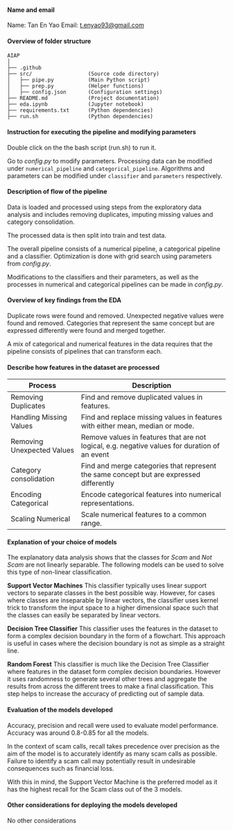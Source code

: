 #### Name and email
Name: Tan En Yao
Email: t.enyao93@gmail.com

#### Overview of folder structure
```
AIAP
│
├── .github
├── src/                  (Source code directory)
│   ├── pipe.py           (Main Python script)
│   ├── prep.py           (Helper functions)      
│   ├── config.json       (Configuration settings)
├── README.md             (Project documentation)
├── eda.ipynb             (Jupyter notebook)
├── requirements.txt      (Python dependencies)
├── run.sh                (Python dependencies)
```

#### Instruction for executing the pipeline and modifying parameters
Double click on the the bash script (run.sh) to run it.

Go to *config.py* to modify parameters. Processing data can be modified under `numerical_pipeline` and `categorical_pipeline`. Algorithms and parameters can be modified under `classifier` and `parameters` respectively.

#### Description of flow of the pipeline
Data is loaded and processed using steps from the exploratory data analysis and includes removing duplicates, imputing missing values and category consolidation.

The processed data is then split into train and test data.

The overall pipeline consists of a numerical pipeline, a categorical pipeline and a classifier. Optimization is done with grid search using parameters from *config.py*.

Modifications to the classifiers and their parameters, as well as the processes in numerical and categorical pipelines can be made in *config.py*.

#### Overview of key findings from the EDA 
Duplicate rows were found and removed. Unexpected negative values were found and removed. Categories that represent the same concept but are expressed differently were found and merged together.

A mix of categorical and numerical features in the data requires that the pipeline consists of pipelines that can transform each.

#### Describe how features in the dataset are processed

| Process                    | Description                                                                                       |
|----------------------------|---------------------------------------------------------------------------------------------------|
| Removing Duplicates        | Find and remove duplicated values in features.                                                    |
| Handling Missing Values    | Find and replace missing values in features with either mean, median or mode.                     |
| Removing Unexpected Values | Remove values in features that are not logical, e.g. negative values for duration of an event     |
| Category consolidation     | Find and merge categories that represent the same concept but are expressed differently           |
| Encoding Categorical       | Encode categorical features into numerical representations.                                       |
| Scaling Numerical          | Scale numerical features to a common range.                                                       |


#### Explanation of your choice of models 
The explanatory data analysis shows that the classes for *Scam* and *Not Scam* are not linearly separable. The following models can be used to solve this type of non-linear classification.

**Support Vector Machines**
This classifier typically uses linear support vectors to separate classes in the best possible way. However, for cases where classes are inseparable by linear vectors, the classifier uses kernel trick to transform the input space to a higher dimensional space such that the classes can easily be separated by linear vectors.

**Decision Tree Classifier**
This classifier uses the features in the dataset to form a complex decision boundary in the form of a flowchart. This approach is useful in cases where the decision boundary is not as simple as a straight line.

**Random Forest**
This classifier is much like the Decision Tree Classifier where features in the dataset form complex decision boundaries. However it uses randomness to generate several other trees and aggregate the results from across the different trees to make a final classification. This step helps to increase the accuracy of predicting out of sample data.

#### Evaluation of the models developed
Accuracy, precision and recall were used to evaluate model performance. Accuracy was around 0.8-0.85 for all the models.

In the context of scam calls, recall takes precedence over precision as the aim of the model is to accurately identify as many scam calls as possible. Failure to identify a scam call may potentially result in undesirable consequences such as financial loss.

With this in mind, the Support Vector Machine is the preferred model as it has the highest recall for the Scam class out of the 3 models.

#### Other considerations for deploying the models developed
No other considerations

